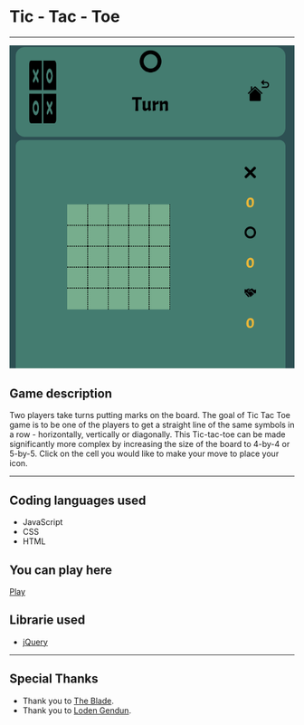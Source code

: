# Tic - Tac - Toe
---------------------------------------------
![Game Page](resources/game-page.png "Game Page")

## Game description 
Two players take turns putting marks on the board. The goal of Tic Tac Toe game is to be one of the players to get a straight line of the same symbols in a row - horizontally, vertically or diagonally.
This Tic-tac-toe can be made significantly more complex by increasing the size of the board to 4-by-4 or 5-by-5.
Click on the cell you would like to make your move to place your icon.

-------------------------------------------
## Coding languages used
* JavaScript 
* CSS
* HTML


## You can play here
[Play](https://isabelsousac.github.io/Tic-Tac-Toe-Project0/)

## Librarie used
* [jQuery](https://jquery.com/)

---------------------------------------------
## Special Thanks
* Thank you to [The Blade](https://github.com/wofockham).
* Thank you to [Loden Gendun](https://github.com/Tenzang).